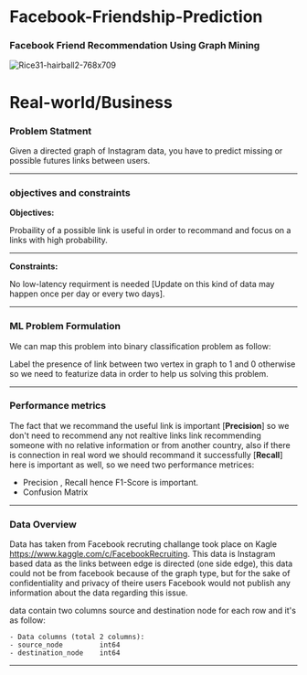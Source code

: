# Facebook-Friendship-Prediction
### Facebook Friend Recommendation Using Graph Mining

![Rice31-hairball2-768x709](https://user-images.githubusercontent.com/91129320/148690128-0abd9e71-6735-4c1e-82c0-c8b52ada8dc9.png)


# Real-world/Business

### Problem Statment

Given a directed graph of Instagram data, you have to predict missing or possible futures links between users.

*****************************

### objectives and constraints

**Objectives:**


Probaility of a possible link is useful in order to recommand and focus on a links with high probability.


*****************************

**Constraints:**

No low-latency requirment is needed [Update on this kind of data may happen once per day or every two days].

*****************************

### ML Problem Formulation


We can map this problem into binary classification problem as follow:

Label the presence of link between two vertex in graph to 1 and 0 otherwise so we need to featurize data in order to help us solving this problem.

*****************************

### Performance metrics

The fact that we recommand the useful link is important [**Precision**] so we don't need to recommend any not realtive links link recommending someone with no relative information or from another country, also if there is connection in real word we should recommand it successfully [**Recall**] here is important as well, so we need two performance metrices:


*   Precision , Recall hence F1-Score is important.
*   Confusion Matrix

*****************************

### Data Overview

Data has taken from Facebook recruting challange took place on Kagle https://www.kaggle.com/c/FacebookRecruiting.
This data is Instagram based data as the links between edge is directed (one side edge), this data could not be from facebook because of the graph type, but for the sake of confidentiality and privacy of theire users Facebook would not publish any information about the data regarding this issue.

data contain two columns source and destination node for each row and it's as follow:
    
    - Data columns (total 2 columns):  
    - source_node         int64  
    - destination_node    int64 

*****************************
